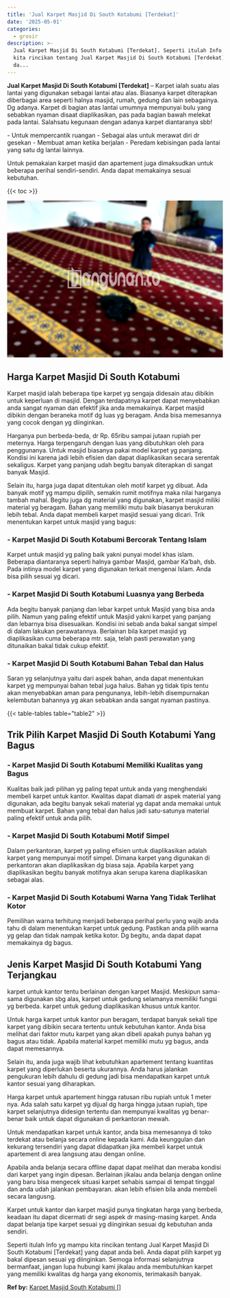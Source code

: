 ```yaml
---
title: 'Jual Karpet Masjid Di South Kotabumi [Terdekat]'
date: '2025-05-01'
categories:
  - grosir
description: >-
  Jual Karpet Masjid Di South Kotabumi [Terdekat]. Seperti itulah Info yg mampu
  kita rincikan tentang Jual Karpet Masjid Di South Kotabumi [Terdekat] yang
  da...
---
```


**Jual Karpet Masjid Di South Kotabumi \[Terdekat\]** – Karpet ialah suatu alas lantai yang digunakan sebagai lantai atau alas. Biasanya karpet diterapkan diberbagai area seperti halnya masjid, rumah, gedung dan lain sebagainya. Dg adanya. Karpet di bagian atas lantai umumnya mempunyai bulu yang sebabkan nyaman disaat diaplikasikan, pas pada bagian bawah melekat pada lantai. Salahsatu kegunaan dengan adanya karpet diantaranya sbb!

\- Untuk mempercantik ruangan - Sebagai alas untuk merawat diri dr gesekan - Membuat aman ketika berjalan - Peredam kebisingan pada lantai yang satu dg lantai lainnya.

Untuk pemakaian karpet masjid dan apartement juga dimaksudkan untuk beberapa perihal sendiri-sendiri. Anda dapat memakainya sesuai kebutuhan.

{{< toc >}}

![Jual Karpet Masjid Di South Kotabumi [Terdekat]](/images/grosir-karpet-murah-34.png)

## Harga Karpet Masjid Di South Kotabumi

Karpet masjid ialah beberapa tipe karpet yg sengaja didesain atau dibikin untuk keperluan di masjid. Dengan terdapatnya karpet dapat menyebabkan anda sangat nyaman dan efektif jika anda memakainya. Karpet masjid dibikin dengan beraneka motif dg luas yg beragam. Anda bisa memesannya yang cocok dengan yg diinginkan.

Harganya pun berbeda-beda, dr Rp. 65ribu sampai jutaan rupiah per meternya. Harga terpengaruh dengan luas yang dibutuhkan oleh para penggunanya. Untuk masjid biasanya pakai model karpet yg panjang. Kondisi ini karena jadi lebih efisien dan dapat diaplikasikan secara serentak sekaligus. Karpet yang panjang udah begitu banyak diterapkan di sangat banyak Masjid.

Selain itu, harga juga dapat ditentukan oleh motif karpet yg dibuat. Ada banyak motif yg mampu dipilih, semakin rumit motifnya maka nilai harganya tambah mahal. Begitu juga dg material yang digunakan, karpet masjid miliki material yg beragam. Bahan yang memiliki mutu baik biasanya berukuran lebih tebal. Anda dapat membeli karpet masjid sesuai yang dicari. Trik menentukan karpet untuk masjid yang bagus:

### \- Karpet Masjid Di South Kotabumi Bercorak Tentang Islam

Karpet untuk masjid yg paling baik yakni punyai model khas islam. Beberapa diantaranya seperti halnya gambar Masjid, gambar Ka’bah, dsb. Pada intinya model karpet yang digunakan terkait mengenai Islam. Anda bisa pilih sesuai yg dicari.

### \- Karpet Masjid Di South Kotabumi Luasnya yang Berbeda

Ada begitu banyak panjang dan lebar karpet untuk Masjid yang bisa anda pilih. Namun yang paling efektif untuk Masjid yakni karpet yang panjang dan lebarnya bisa disesuaikan. Kondisi ini sebab anda bakal sangat simpel di dalam lakukan perawatannya. Berlainan bila karpet masjid yg diaplikasikan cuma beberapa mtr. saja, telah pasti perawatan yang ditunaikan bakal tidak cukup efektif.

### \- Karpet Masjid Di South Kotabumi Bahan Tebal dan Halus

Saran yg selanjutnya yaitu dari aspek bahan, anda dapat menentukan karpet yg mempunyai bahan tebal juga halus. Bahan yg tidak tipis tentu akan menyebabkan aman para pengunanya, lebih-lebih disempurnakan kelembutan bahannya yg akan sebabkan anda sangat nyaman pastinya.

{{< table-tables table="table2" >}}

## Trik Pilih Karpet Masjid Di South Kotabumi Yang Bagus

### \- Karpet Masjid Di South Kotabumi Memiliki Kualitas yang Bagus

Kualitas baik jadi pilihan yg paling tepat untuk anda yang menghendaki membeli karpet untuk kantor. Kwalitas dapat diamati dr aspek material yang digunakan, ada begitu banyak sekali material yg dapat anda memakai untuk membuat karpet. Bahan yang tebal dan halus jadi satu-satunya material paling efektif untuk anda pilih.

### \- Karpet Masjid Di South Kotabumi Motif Simpel

Dalam perkantoran, karpet yg paling efisien untuk diaplikasikan adalah karpet yang mempunyai motif simpel. Dimana karpet yang digunakan di perkantoran akan diaplikasikan dg biasa saja. Apabila karpet yang diaplikasikan begitu banyak motifnya akan serupa karena diaplikasikan sebagai alas.

### \- Karpet Masjid Di South Kotabumi Warna Yang Tidak Terlihat Kotor

Pemilihan warna terhitung menjadi beberapa perihal perlu yang wajib anda tahu di dalam menentukan karpet untuk gedung. Pastikan anda pilih warna yg gelap dan tidak nampak ketika kotor. Dg begitu, anda dapat dapat memakainya dg bagus.

## Jenis Karpet Masjid Di South Kotabumi Yang Terjangkau

karpet untuk kantor tentu berlainan dengan karpet Masjid. Meskipun sama-sama digunakan sbg alas, karpet untuk gedung selamanya memiliki fungsi yg berbeda. karpet untuk gedung diaplikasikan khusus untuk kantor.

Untuk harga karpet untuk kantor pun beragam, terdapat banyak sekali tipe karpet yang dibikin secara tertentu untuk kebutuhan kantor. Anda bisa melihat dari faktor mutu karpet yang akan dibeli apakah punya bahan yg bagus atau tidak. Apabila material karpet memiliki mutu yg bagus, anda dapat memesannya.

Selain itu, anda juga wajib lihat kebutuhkan apartement tentang kuantitas karpet yang diperlukan beserta ukurannya. Anda harus jalankan pengukuran lebih dahulu di gedung jadi bisa mendapatkan karpet untuk kantor sesuai yang diharapkan.

Harga karpet untuk apartement hingga ratusan ribu rupiah untuk 1 meter nya. Ada salah satu karpet yg dijual dg harga hingga jutaan rupiah, tipe karpet selanjutnya didesign tertentu dan mempunyai kwalitas yg benar-benar baik untuk dapat digunakan di perkantoran mewah.

Untuk mendapatkan karpet untuk kantor, anda bisa memesannya di toko terdekat atau belanja secara online kepada kami. Ada keunggulan dan kekurang tersendiri yang dapat didapatkan jika membeli karpet untuk apartement di area langsung atau dengan online.

Apabila anda belanja secara offline dapat dapat melihat dan meraba kondisi dari karpet yang ingin dipesan. Berlainan jikalau anda belanja dengan online yang baru bisa mengecek situasi karpet sehabis sampai di tempat tinggal dan anda udah jalankan pembayaran. akan lebih efisien bila anda membeli secara langusng.

Karpet untuk kantor dan karpet masjid punya tingkatan harga yang berbeda, keadaan itu dapat dicermati dr segi aspek dr masing-masing karpet. Anda dapat belanja tipe karpet sesuai yg diinginkan sesuai dg kebutuhan anda sendiri.

Seperti itulah Info yg mampu kita rincikan tentang Jual Karpet Masjid Di South Kotabumi \[Terdekat\] yang dapat anda beli. Anda dapat pilih karpet yg bakal dipesan sesuai yg diinginkan. Semoga informasi selanjutnya bermanfaat, jangan lupa hubungi kami jikalau anda membutuhkan karpet yang memiliki kwalitas dg harga yang ekonomis, terimakasih banyak.

**Ref by:**  [Karpet Masjid South Kotabumi []](https://id.wikipedia.org/wiki/Karpet)
